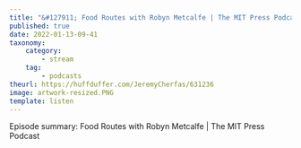 ```yaml
---
title: "&#127911; Food Routes with Robyn Metcalfe | The MIT Press Podcast"
published: true
date: 2022-01-13-09-41
taxonomy:
    category:
        - stream
    tag:
        - podcasts
theurl: https://huffduffer.com/JeremyCherfas/631236
image: artwork-resized.PNG
template: listen
---
```


Episode summary: Food Routes with Robyn Metcalfe | The MIT Press Podcast
